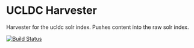 UCLDC Harvester
===============

Harvester for the ucldc solr index. Pushes content into the raw solr index.

[![Build Status](https://travis-ci.org/ucldc/harvester.png?branch=master)](https://travis-ci.org/ucldc/harvester)
